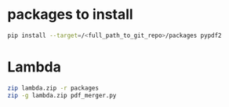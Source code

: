 # packages to install
```bash
pip install --target=/<full_path_to_git_repo>/packages pypdf2
```
# Lambda
```bash
zip lambda.zip -r packages
zip -g lambda.zip pdf_merger.py 
```

